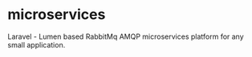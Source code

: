 # microservices
Laravel - Lumen based RabbitMq AMQP microservices platform for any small application.
